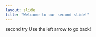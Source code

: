 ```yaml
---
layout: slide
title: "Welcome to our second slide!"
---
```

second try
Use the left arrow to go back!
